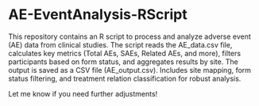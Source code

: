 # AE-EventAnalysis-RScript
This repository contains an R script to process and analyze adverse event (AE) data from clinical studies. The script reads the AE_data.csv file, calculates key metrics (Total AEs, SAEs, Related AEs, and more), filters participants based on form status, and aggregates results by site. The output is saved as a CSV file (AE_output.csv). Includes site mapping, form status filtering, and treatment relation classification for robust analysis.

Let me know if you need further adjustments!
